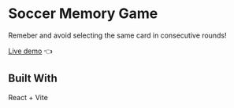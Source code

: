 # Soccer Memory Game
Remeber and avoid selecting the same card in consecutive rounds!

[Live demo](https://64daa97ac9a59700086c7719--stately-speculoos-6c2935.netlify.app/) 👈

## Built With
React + Vite
